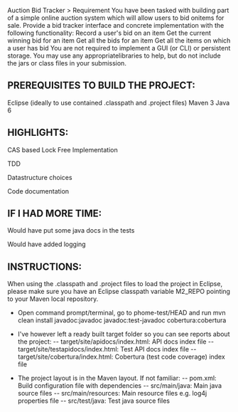  Auction Bid Tracker > Requirement
You have been tasked with building part of a simple online auction system which will allow users to bid onitems for sale.
Provide a bid tracker interface and concrete implementation with the following functionality:
Record a user's bid on an item
Get the current winning bid for an item
Get all the bids for an item
Get all the items on which a user has bid
You are not required to implement a GUI (or CLI) or persistent storage. You may use any appropriatelibraries to help, but do not include the jars or class files in your submission.


PREREQUISITES TO BUILD THE PROJECT:
-----------------------------------
Eclipse (ideally to use contained .classpath and .project files)
Maven 3
Java 6


HIGHLIGHTS:
-----------
CAS based Lock Free Implementation

TDD

Datastructure choices

Code documentation

IF I HAD MORE TIME:
-------------------
Would have put some java docs in the tests

Would have added logging


INSTRUCTIONS:
------------
When using the .classpath and .project files to load the project in Eclipse, please make sure you
have an Eclipse classpath variable M2_REPO pointing to your Maven local repository.

- Open command prompt/terminal, go to phome-test/HEAD and run
    mvn clean install javadoc:javadoc javadoc:test-javadoc cobertura:cobertura

- I've however left a ready built target folder so you can see reports about the project:
-- target/site/apidocs/index.html: API docs index file
-- target/site/testapidocs/index.html: Test API docs index file
-- target/site/cobertura/index.html: Cobertura (test code coverage) index file

- The project layout is in the Maven layout. If not familiar:
-- pom.xml: Build configuration file with dependencies
-- src/main/java: Main java source files
-- src/main/resources: Main resource files e.g. log4j properties file
-- src/test/java: Test java source files



